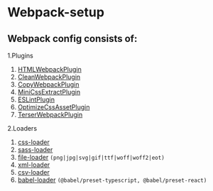 # Webpack-setup

## Webpack config consists of:

1.Plugins
  1. [HTMLWebpackPlugin](https://webpack.js.org/plugins/html-webpack-plugin/)
  2. [CleanWebpackPlugin](https://www.npmjs.com/package/clean-webpack-plugin)
  3. [CopyWebpackPlugin](https://webpack.js.org/plugins/copy-webpack-plugin/)
  4. [MiniCssExtractPlugin](https://webpack.js.org/plugins/mini-css-extract-plugin/)
  5. [ESLintPlugin](https://www.npmjs.com/package/eslint-webpack-plugin)
  6. [OptimizeCssAssetPlugin](https://www.npmjs.com/package/optimize-css-assets-webpack-plugin)
  7. [TerserWebpackPlugin](https://webpack.js.org/plugins/terser-webpack-plugin/)
  
2.Loaders
  1. [css-loader](https://webpack.js.org/loaders/css-loader/)
  2. [sass-loader](https://webpack.js.org/loaders/sass-loader/)
  3. [file-loader](https://v4.webpack.js.org/loaders/file-loader/) `(png|jpg|svg|gif|ttf|woff|woff2|eot)`
  5. [xml-loader](https://www.npmjs.com/package/xml-loader)
  6. [csv-loader](https://www.npmjs.com/package/csv-loader)
  7. [babel-loader](https://github.com/babel/babel-loader) `(@babel/preset-typescript, @babel/preset-react)`
